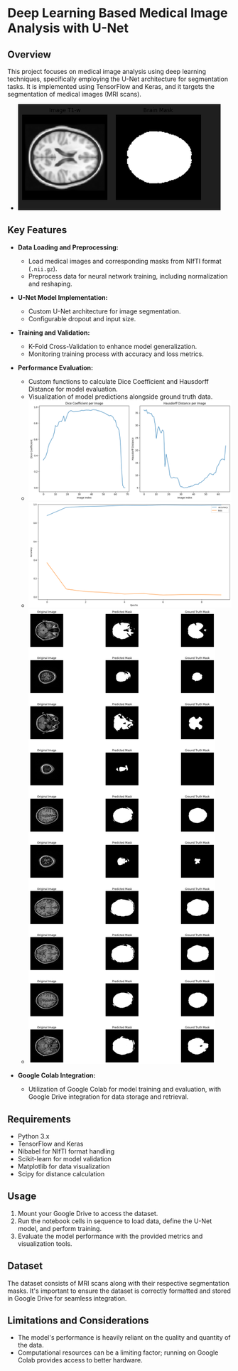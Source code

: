 # Deep Learning Based Medical Image Analysis with U-Net

## Overview
This project focuses on medical image analysis using deep learning techniques, specifically employing the U-Net architecture for segmentation tasks. It is implemented using TensorFlow and Keras, and it targets the segmentation of medical images (MRI scans).
 - ![Image 2: B&W Conversion](/results/img.png)


## Key Features
- **Data Loading and Preprocessing:**
  - Load medical images and corresponding masks from NIfTI format (`.nii.gz`).
  - Preprocess data for neural network training, including normalization and reshaping.
  
- **U-Net Model Implementation:**
  - Custom U-Net architecture for image segmentation.
  - Configurable dropout and input size.

- **Training and Validation:**
  - K-Fold Cross-Validation to enhance model generalization.
  - Monitoring training process with accuracy and loss metrics.

- **Performance Evaluation:**
  - Custom functions to calculate Dice Coefficient and Hausdorff Distance for model evaluation.
  - Visualization of model predictions alongside ground truth data.
  - ![Image 2: B&W Conversion](/results/dieccoff.png)
  - ![Image 2: B&W Conversion](/results/accuracyvalid.png)
  - ![Image 2: B&W Conversion](/results/prediction.png)

- **Google Colab Integration:**
  - Utilization of Google Colab for model training and evaluation, with Google Drive integration for data storage and retrieval.

## Requirements
- Python 3.x
- TensorFlow and Keras
- Nibabel for NIfTI format handling
- Scikit-learn for model validation
- Matplotlib for data visualization
- Scipy for distance calculation

## Usage
1. Mount your Google Drive to access the dataset.
2. Run the notebook cells in sequence to load data, define the U-Net model, and perform training.
3. Evaluate the model performance with the provided metrics and visualization tools.

## Dataset
The dataset consists of MRI scans along with their respective segmentation masks. It's important to ensure the dataset is correctly formatted and stored in Google Drive for seamless integration.

## Limitations and Considerations
- The model's performance is heavily reliant on the quality and quantity of the data.
- Computational resources can be a limiting factor; running on Google Colab provides access to better hardware.



